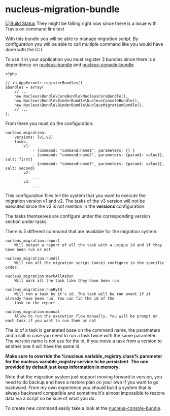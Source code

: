 nucleus-migration-bundle
========================

[![Build Status](https://api.travis-ci.org/mpoiriert/nucleus-migration-bundle.png?branch=master)](http://travis-ci.org/nucleus-migration-bundle)
They might be falling right now since there is a issue with Travis on command line test

With this bundle you will be able to manage migration script. By configuration you will be able to call
multiple command like you would have done with the CLI.

To use it in your application you must register 3 bundles since there is a dependency on [nucleus-bundle](https://github.com/mpoiriert/nucleus-bundle)
and [nucleus-console-bundle](https://github.com/mpoiriert/nucleus-console-bundle)

    <?php

    // in AppKernel::registerBundles()
    $bundles = array(
        // ...
        new Nucleus\Bundle\CoreBundle\NucleusCoreBundle(),
        new Nucleus\Bundle\BinderBundle\NucleusConsoleBundle(),
        new Nucleus\Bundle\BinderBundle\NucleusMigrationBundle(),
        // ...
    );

From there you must do the configuration:

    nucleus_migration:
        versions: [v1,v2]
        tasks:
            v1:
                - {command: "command:name1", parameters: {} }
                - {command: "command:name2", parameters: {param1: value1}, salt: first}
                - {command: "command:name3", parameters: {param1: value1}, salt: second}
            v2:
                ...
            v3:
                ...

This configuration files tell the system that you want to execute the migration version v1 and v2. The tasks of the v3
version will not be executed since the v3 is not mention in the **versions** configuration.

The tasks themselves are configure under the corresponding version section under tasks.

There is 5 different command that are available for the migration system:

    nucleus_migration:report
        Will output a report of all the task with a unique id and if they have been run or not

    nucleus_migration:runAll
        Will run all the migration script (once) configure in the specific order.

    nucleus_migration:markAllAsRun
        Will mark all the task like they have been run

    nucleus_migration:runById
        Will run a task by it's id. The task will be run event if it already have been run. You can fin the id of the
        task in the report

    nucleus_migration:manual
        Allow to run the execution flow manually. You will be prompt on each task if you want to run them or not


The id of a task is generated base on the command name, the parameters and a salt in case you need to run a task twice
with the same parameter. The version name is not use for the id, if you move a task from a version to another one
it will have the same id.

**Make sure to override the %nucleus.variable_registry.class% parameter for the nucleus.variable_registry service to be
persistent. The one provided by default just keep information in memory.**

Note that the migration system just support moving forward in version, you need to do backup and have a restore plan
on your own if you want to go backward. From my own experience you should build a system that is always backward
compatible and sometime it's almost impossible to restore data via a script so be sure of what you do.

To create new command easily take a look at the [nucleus-console-bundle](https://github.com/mpoiriert/nucleus-console-bundle).